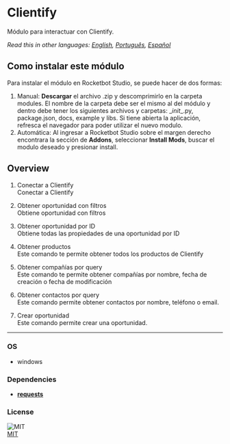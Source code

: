 



# Clientify
  
Módulo para interactuar con Clientify.  

*Read this in other languages: [English](README.md), [Português](README.pr.md), [Español](README.es.md)*

## Como instalar este módulo
  
Para instalar el módulo en Rocketbot Studio, se puede hacer de dos formas:
1. Manual: __Descargar__ el archivo .zip y descomprimirlo en la carpeta modules. El nombre de la carpeta debe ser el mismo al del módulo y dentro debe tener los siguientes archivos y carpetas: \__init__.py, package.json, docs, example y libs. Si tiene abierta la aplicación, refresca el navegador para poder utilizar el nuevo modulo.
2. Automática: Al ingresar a Rocketbot Studio sobre el margen derecho encontrara la sección de **Addons**, seleccionar **Install Mods**, buscar el modulo deseado y presionar install.  


## Overview


1. Conectar a Clientify  
Conectar a Clientify

2. Obtener oportunidad con filtros  
Obtiene oportunidad con filtros

3. Obtener oportunidad por ID  
Obtiene todas las propiedades de una oportunidad por ID

4. Obtener productos  
Este comando te permite obtener todos los productos de Clientify

5. Obtener compañías por query  
Este comando te permite obtener compañías por nombre, fecha de creación o fecha de modificación

6. Obtener contactos por query  
Este comando permite obtener contactos por nombre, teléfono o email.

7. Crear oportunidad  
Este comando permite crear una oportunidad.  




----
### OS

- windows

### Dependencies
- [**requests**](https://pypi.org/project/requests/)
### License
  
![MIT](https://camo.githubusercontent.com/107590fac8cbd65071396bb4d04040f76cde5bde/687474703a2f2f696d672e736869656c64732e696f2f3a6c6963656e73652d6d69742d626c75652e7376673f7374796c653d666c61742d737175617265)  
[MIT](http://opensource.org/licenses/mit-license.ph)